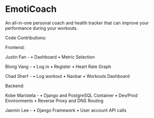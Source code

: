 
# EmotiCoach

An all-in-one personal coach and health tracker that can improve your performance during your workouts. 

Code Contributions:

Frontend:

Justin Fan - 
• Dashboard 
• Metric Selection

Blong Vang -
• Log in
• Register
• Heart Rate Graph

Chad Sherf - 
• Log workout
• Navbar
• Workouts Dashboard

Backend:

Kobe Maristela -
• Django and PostgreSQL Container
• Dev/Prod Environments
• Reverse Proxy and DNS Routing

Jaemin Lee - 
• Django Framework
• User account API calls


